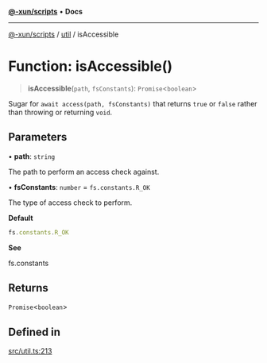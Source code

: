 [**@-xun/scripts**](../../README.md) • **Docs**

***

[@-xun/scripts](../../README.md) / [util](../README.md) / isAccessible

# Function: isAccessible()

> **isAccessible**(`path`, `fsConstants`): `Promise`\<`boolean`\>

Sugar for `await access(path, fsConstants)` that returns `true` or `false`
rather than throwing or returning `void`.

## Parameters

• **path**: `string`

The path to perform an access check against.

• **fsConstants**: `number` = `fs.constants.R_OK`

The type of access check to perform.

**Default**

```ts
fs.constants.R_OK
```

**See**

fs.constants

## Returns

`Promise`\<`boolean`\>

## Defined in

[src/util.ts:213](https://github.com/Xunnamius/xscripts/blob/99269ccded0ec7cc89215957b5aca27dbdc38070/src/util.ts#L213)

